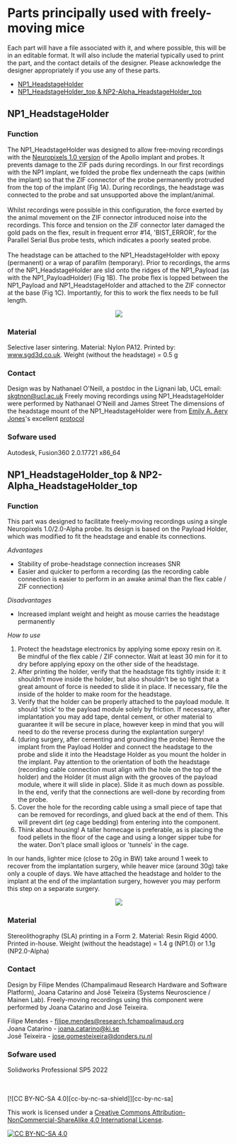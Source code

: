 # Parts principally used with freely-moving mice
Each part will have a file associated with it, and where possible, this will be in an editable format. It will also include the material typically used to print the part, and the contact details of the designer. Please acknowledge the designer appropriately if you use any of these parts.  

- [NP1_HeadstageHolder](https://github.com/Coen-Lab/chronic-neuropixels/tree/main/XtraModifications/Mouse_FreelyMoving#np1_headstageholderf3d)
- [NP1_HeadstageHolder_top & NP2-Alpha_HeadstageHolder_top](https://github.com/Coen-Lab/chronic-neuropixels/tree/main/XtraModifications/Mouse_FreelyMoving#np1_headstageholder_top--np2-alpha_headstageholder_top)

## NP1_HeadstageHolder
### Function
The NP1_HeadstageHolder was designed to allow free-moving recordings with the [Neuropixels 1.0 version](https://github.com/Coen-Lab/chronic-neuropixels/tree/main/NP1) of the Apollo implant and probes. It prevents damage to the ZIF pads during recordings. In our first recordings with the NP1 implant, we folded the probe flex underneath the caps (within the implant) so that the ZIF connector of the probe permanently protruded from the top of the implant (Fig 1A). During recordings, the headstage was connected to the probe and sat unsupported above the implant/animal.
<br>
<br>
Whilst recordings were possible in this configuration, the force exerted by the animal movement on the ZIF connector introduced noise into the recordings. This force and tension on the ZIF connector later damaged the gold pads on the flex, result in frequent error #14, 'BIST_ERROR', for the Parallel Serial Bus probe tests, which indicates a poorly seated probe. 
<br>
<br>
The headstage can be attached to the NP1_HeadstageHolder with epoxy (permanent) or a wrap of parafilm (temporary). Prior to recordings, the arms of the NP1_HeadstageHolder are slid onto the ridges of the NP1_Payload (as with the NP1_PayloadHolder) (Fig 1B). The probe flex is lopped between the NP1_Payload and NP1_HeadstageHolder and attached to the ZIF connector at the base (Fig 1C). Importantly, for this to work the flex needs to be full length. 

<p align="center">
  <img src = "https://github.com/Coen-Lab/chronic-neuropixels/assets/1191043/91b22046-b482-48f1-8089-c93ed1ceb06c">
</p>

### Material
Selective laser sintering. Material: Nylon PA12. Printed by: www.sgd3d.co.uk. Weight (without the headstage) = 0.5 g 

### Contact
Design was by Nathanael O'Neill, a postdoc in the Lignani lab, UCL email: skgtnon@ucl.ac.uk 
Freely moving recordings using NP1_HeadstageHolder were performed by Nathanael O'Neill and James Street 
The dimensions of the headstage mount of the NP1_HeadstageHolder were from [Emily A. Aery Jones](https://github.com/emilyasterjones)'s excellent [protocol](https://github.com/emilyasterjones/chronic_NPX_mouse) 

### Sofware used
Autodesk, Fusion360 2.0.17721 x86_64

## NP1_HeadstageHolder_top & NP2-Alpha_HeadstageHolder_top
### Function
This part was designed to facilitate freely-moving recordings using a single Neuropixels 1.0/2.0-Alpha probe. Its design is based on the Payload Holder, which was modified to fit the headstage and enable its connections.

*Advantages*
- Stability of probe-headstage connection increases SNR
- Easier and quicker to perform a recording (as the recording cable connection is easier to perform in an awake animal than the flex cable / ZIF connection)

*Disadvantages*
- Increased implant weight and height as mouse carries the headstage permanently

*How to use*
1. Protect the headstage electronics by applying some epoxy resin on it. Be mindful of the flex cable / ZIF connector. Wait at least 30 min for it to dry before applying epoxy on the other side of the headstage.
2. After printing the holder, verify that the headstage fits tightly inside it: it shouldn't move inside the holder, but also shouldn't be so tight that a great amount of force is needed to slide it in place. If necessary, file the inside of the holder to make room for the headstage.
3. Verify that the holder can be properly attached to the payload module. It should 'stick' to the payload module solely by friction. If necessary, after implantation you may add tape, dental cement, or other material to guarantee it will be secure in place, however keep in mind that you will need to do the reverse process during the explantation surgery!
4. (during surgery, after cementing and grounding the probe) Remove the implant from the Payload Holder and connect the headstage to the probe and slide it into the Headstage Holder as you mount the holder in the implant. Pay attention to the orientation of both the headstage (recording cable connection must align with the hole on the top of the holder) and the Holder (it must align with the grooves of the payload module, where it will slide in place). Slide it as much down as possible. In the end, verify that the connections are well-done by recording from the probe.
5. Cover the hole for the recording cable using a small piece of tape that can be removed for recordings, and glued back at the end of them. This will prevent dirt (*eg* cage bedding) from entering into the component.
6. Think about housing! A taller homecage is preferable, as is placing the food pellets in the floor of the cage and using a longer sipper tube for the water. Don't place small igloos or 'tunnels' in the cage.

In our hands, lighter mice (close to 20g in BW) take around 1 week to recover from the implantation surgery, while heaver mice (around 30g) take only a couple of days. We have attached the headstage and holder to the implant at the end of the implantation surgery, however you may perform this step on a separate surgery.

<p align="center">
  <img src = "https://github.com/Coen-Lab/chronic-neuropixels/assets/1191043/163e7d54-a679-46a0-9e94-3decdb10dc64">
</p>

### Material
Stereolithography (SLA) printing in a Form 2. Material: Resin Rigid 4000. Printed in-house. Weight (without the headstage) = 1.4 g (NP1.0) or 1.1g (NP2.0-Alpha)

### Contact
Design by Filipe Mendes (Champalimaud Research Hardware and Software Platform), Joana Catarino and José Teixeira (Systems Neuroscience / Mainen Lab). Freely-moving recordings using this component were performed by Joana Catarino and José Teixeira.
<br>

Filipe Mendes - filipe.mendes@research.fchampalimaud.org
<br>
Joana Catarino - joana.catarino@ki.se
<br>
José Teixeira - jose.gomesteixeira@donders.ru.nl

### Sofware used
Solidworks Professional SP5 2022

<br>
<br>
[![CC BY-NC-SA 4.0][cc-by-nc-sa-shield]][cc-by-nc-sa]

This work is licensed under a
[Creative Commons Attribution-NonCommercial-ShareAlike 4.0 International License][cc-by-nc-sa].

[![CC BY-NC-SA 4.0][cc-by-nc-sa-image]][cc-by-nc-sa]

[cc-by-nc-sa]: http://creativecommons.org/licenses/by-nc-sa/4.0/
[cc-by-nc-sa-image]: https://licensebuttons.net/l/by-nc-sa/4.0/88x31.png
[cc-by-nc-sa-shield]: https://img.shields.io/badge/License-CC%20BY--NC--SA%204.0-lightgrey.svg
